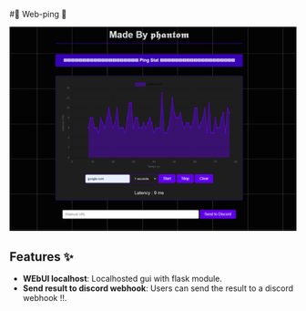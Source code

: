 #🚀 Web-ping 🚀

![img](./image.png)

## Features ✨

- **WEbUI localhost**: Localhosted gui with flask module.
- **Send result to discord webhook**: Users can send the result to a discord webhook !!.

